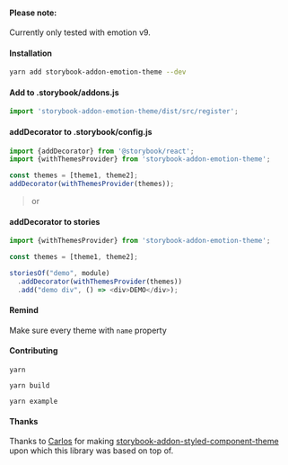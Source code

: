 #### Please note:
Currently only tested with emotion v9.

#### Installation
```bash
yarn add storybook-addon-emotion-theme --dev
```

#### Add to .storybook/addons.js

```javascript
import 'storybook-addon-emotion-theme/dist/src/register';
```

#### addDecorator to .storybook/config.js
```javascript
import {addDecorator} from '@storybook/react';
import {withThemesProvider} from 'storybook-addon-emotion-theme';

const themes = [theme1, theme2];
addDecorator(withThemesProvider(themes));
```

> or

#### addDecorator to stories

```javascript
import {withThemesProvider} from 'storybook-addon-emotion-theme';

const themes = [theme1, theme2];

storiesOf("demo", module)
  .addDecorator(withThemesProvider(themes))
  .add("demo div", () => <div>DEMO</div>);
```

#### Remind
Make sure every theme with `name` property


#### Contributing

`yarn`

`yarn build`

`yarn example`

#### Thanks
Thanks to [Carlos](https://github.com/echoulen) for making [storybook-addon-styled-component-theme](https://github.com/echoulen/storybook-addon-styled-component-theme) upon which this library was based on top of.